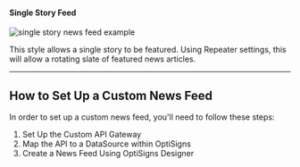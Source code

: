 #### Single Story Feed

![single story news feed example](https://support.optisigns.com/hc/article_attachments/35337746485139)

This style allows a single story to be featured. Using Repeater settings, this will allow a rotating slate of featured news articles.

---

How to Set Up a Custom News Feed
--------------------------------

In order to set up a custom news feed, you'll need to follow these steps:

1. Set Up the Custom API Gateway
2. Map the API to a DataSource within OptiSigns
3. Create a News Feed Using OptiSigns Designer